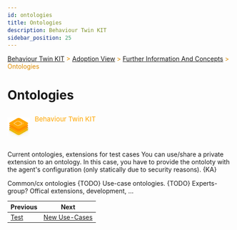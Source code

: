 ```yaml
---
id: ontologies
title: Ontologies
description: Behaviour Twin KIT
sidebar_position: 25
---
```


<!-- DEACTIVATED FOR DOCUSAURUS FROM HERE -->

<span style="font-size:14px;color:rgb(222,140,0);">[Behaviour Twin KIT](../../overview.md) > [Adoption View](../overview.md) > [Further Information And Concepts](overview.md) > Ontologies</span>

# Ontologies

<!-- DEACTIVATED FOR DOCUSAURUS TO HERE -->

<!-- VARIANT FOR DOCUSAURUS FROM HERE

<div style={{display:'block'}}>
  <div style={{display:'inline-block', verticalAlign:'top'}}>

![Behaviour Twin KIT banner](../../../../../static/img/kit-icons/behaviour-twin-kit-icon-mini.png)

  </div>
  <div style={{display:'inline-block', fontSize:17, color:'rgb(255,166,1)', marginLeft:7, verticalAlign:'top', paddingTop:6}}>
Behaviour Twin KIT
  </div>
</div>

VARIANT FOR DOCUSAURUS TO HERE -->

<!-- DEACTIVATED FOR DOCUSAURUS FROM HERE -->

<div style="display:block;">
  <div style="display:inline-block;vertical-align:top;">

![Behaviour Twin KIT banner](../../../../../static/img/kit-icons/behaviour-twin-kit-icon-mini.png)

  </div>
  <div style="display:inline-block;font-size:15px;color:rgb(255,166,1);margin-left:7px;vertical-align:top;padding-top:8px;">
Behaviour Twin KIT
  </div>
</div>

<!-- DEACTIVATED FOR DOCUSAURUS TO HERE -->

<!-- END OF HEADER -->

Current ontologies, extensions for test cases
You can use/share a private extension to an ontology. In this case, you have to provide the ontoloty with the agent's configuration (only statically due to security reasons). {KA}

Common/cx ontologies {TODO}
Use-case ontologies. {TODO}
Experts-group? Offical extensions, development, ...

<!-- START OF FOOTER -->

<!-- DEACTIVATED FOR DOCUSAURUS FROM HERE -->

| Previous | Next |
| -------- | ---- |
| [Test](test.md) | [New Use-Cases](../new-use-cases.md) |

<!-- DEACTIVATED FOR DOCUSAURUS TO HERE -->
